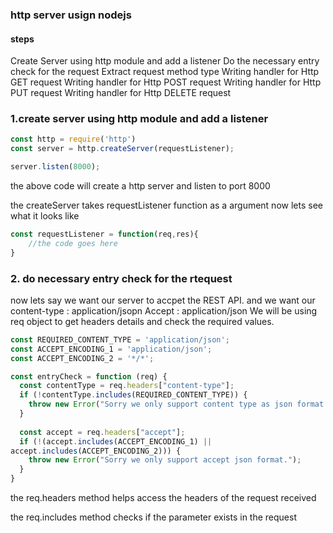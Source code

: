 ### http server usign nodejs

#### steps

Create Server using http module and add a listener
Do the necessary entry check for the request
Extract request method type
Writing handler for Http GET request
Writing handler for Http POST request
Writing handler for Http PUT request
Writing handler for Http DELETE request

### 1.create server using http module and add a listener

```js
const http = require('http')
const server = http.createServer(requestListener);

server.listen(8000);
```
the above code will create a http server and listen to port 8000

the createServer takes requestListener function as a argument now lets see what it looks like

```js
const requestListener = function(req,res){
    //the code goes here
}
```

### 2. do necessary entry check for the rtequest

now lets say we want our server to accpet the REST API. and we want our
content-type : application/jsopn
Accept : application/json
We will be using req object to get headers details and check the required values.
```js
const REQUIRED_CONTENT_TYPE = 'application/json';
const ACCEPT_ENCODING_1 = 'application/json';
const ACCEPT_ENCODING_2 = '*/*';

const entryCheck = function (req) {
  const contentType = req.headers["content-type"];
  if (!contentType.includes(REQUIRED_CONTENT_TYPE)) {
    throw new Error("Sorry we only support content type as json format.");
  }
  
  const accept = req.headers["accept"];
  if (!(accept.includes(ACCEPT_ENCODING_1) ||
accept.includes(ACCEPT_ENCODING_2))) {
    throw new Error("Sorry we only support accept json format.");
  }
}
```
the req.headers method helps access the headers of the request received

the req.includes method checks if the parameter exists in the request


